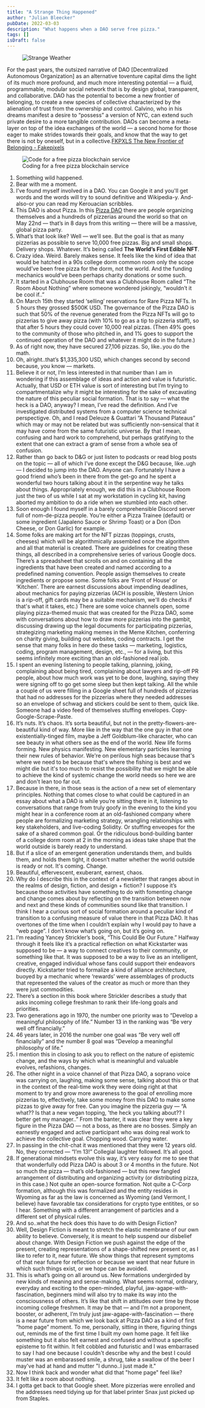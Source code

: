 ```yaml
---
title: "A Strange Thing Happened"
author: "Julian Bleecker"
pubDate: 2022-03-03
description: "What happens when a DAO serve free pizza."
tags: []
isDraft: false
---
```

<figure>
    <img src="/bd-images/a-strange-thing-happened/a-strange-thing-happened_8cda7cad-4568-44c0-918a-35718a303ffe.jpg"
         alt="Strange Weather">
</figure>

For the past years, the outsized narrative of DAO [Decentralized Autonomous Organization] as an alternative toventure capital dims the light of its much more profound, and much more interesting potential — a fluid, programmable, modular social network that is by design global, transparent, and collaborative. DAO has the potential to become a new frontier of belonging, to create a new species of collective characterized by the alienation of trust from the ownership and control. Calvino, who in his dreams manifest a desire to “possess” a version of NYC, can extend such private desire to a more tangible contribution. DAOs can become a meta-layer on top of the idea exchanges of the world — a second home for those eager to make strides towards their goals, and know that the way to get there is not by oneself, but in a collective.[FKPXLS The New Frontier of Belonging - Fakepixels](https://fakepixels.substack.com/p/fkpxls-the-new-frontier-of-belonging)</slot>

<figure>
 <img src="https://buttondown-attachments.s3.amazonaws.com/images/116071ad-d802-4b69-958a-c9c09da26bae.png" alt="Code for a free pizza blockchain service">
 <figcaption>Coding for a free pizza blockchain service</figcaption>
</figure>

1. Something wild happened.
2. Bear with me a moment.
3. I’ve found myself involved in a DAO. You can Google it and you'll get words and the words will try to sound definitive and Wikipedia-y. And-also-or you can read my Kerouacian scribbles.
4. This DAO is about Pizza. In this [Pizza DAO](https://www.rarepizzas.com/) there are people organizing themselves and a hundreds of pizzerias around the world so that on May 22nd — that’s in 8 days from this writing — there will be a massive, global pizza party.
5. What’s that look like? Well — we’ll see. But the goal is that as many pizzerias as possible to serve 10,000 free pizzas. Big and small shops. Delivery shops. Whatever. It’s being called **The World’s First Edible NFT**.
6. Crazy idea. Weird. Barely makes sense. It feels like the kind of idea that would be hatched in a 90s college dorm common room only the scope would’ve been free pizza for the dorm, not the world. And the funding mechanics would’ve been perhaps charity donations or some such. 
7. It started in a Clubhouse Room that was a Clubhouse Room called “The Room About Nothing” where someone wondered jokingly, “wouldn’t it be cool if..”
8. On March 15th they started ‘selling’ reservations for Rare Pizza NFTs. In 5 hours they grossed $500K USD. The governance of the Pizza DAO is such that 50% of the revenue generated from the Pizza NFTs will go to pizzerias to give away pizza (with 10% to go as a tip to pizzeria staff), so that after 5 hours they could cover 10,000 real pizzas. (Then 49% goes to the community of those who pitched in, and 1% goes to support the continued operation of the DAO and whatever it might do in the future.)
9. As of right now, they have secured 27,106 pizzas. So, like..you do the math.
10. Oh, alright..that’s $1,335,300 USD, which changes second by second because, you know — markets.
11. Believe it or not, I’m less interested in that number than I am in wondering if this assemblage of ideas and action and value is futuristic. Actually, that USD or ETH value is sort of interesting but I’m trying to compartmentalize why it might be interesting for the sake of excavating the nature of this peculiar social formation. That is to say — what the heck is a DAO, anyway? I mean, I’ve read the definition. And I’ve investigated distributed systems from a computer science technical perspectigve. Oh, and I read Deleuze & Guattari “A Thousand Plateaus” which may or may not be related but was sufficiently non-sensical that it may have come from the same futuristic universe. By that I mean, confusing and hard work to comprehend, but perhaps gratifying to the extent that one can extract a gram of sense from a whole sea of confusion.
12. Rather than go back to D&G or just listen to podcasts or read blog posts on the topic — all of which I’ve done except the D&G because, like..ugh — I decided to jump into the DAO. Anyone can. Fortunately I have a good friend who’s been in there from the get-go and he spent a wonderful two hours talking about it in the serpentine way he talks about things. Appropriately enough, we did this in a Clubhouse Room just the two of us while I sat at my workstation in cycling kit, having aborted my ambition to do a ride when we stumbled into each other.
13. Soon enough I found myself in a barely comprehensible Discord server full of nom-de-pizza people. You’re either a Pizza Trainee (default) or some ingredient (Japaleno Sauce or Shrimp Toast) or a Don (Don Cheese, or Don Garlic) for example.
14. Some folks are making art for the NFT pizzas (toppings, crusts, cheeses) which will be algorithmically assembled once the algorithm and all that material is created. There are guidelines for creating these things, all described in a comprehensive series of various Google docs. There’s a spreadsheet that scrolls on and on containing all the ingredients that have been created and named according to a predefined naming convention. People assign themselves to create ingredients or propose some. Some folks are ‘Front of House’ or ‘Kitchen’. There are earnest discussions about impending deadlines, about mechanics for paying pizzerias (ACH is possible, Western Union is a rip-off, gift cards may be a suitable mechanism, we'll do checks if that's what it takes, etc.) There are some voice channels open, some playing pizza-themed music that was created for the Pizza DAO, some with conversations about how to draw more pizzerias into the gambit, discussing drawing up the legal documents for participating pizzerias, strategizing marketing making memes in the Meme Kitchen, conferring on charity giving, building out websites, coding contracts. I get the sense that many folks in here do these tasks — marketing, logistics, coding, program management, design, etc., — for a living, but this seems infinitely more exciting than an old-fashioned real job.
15. I spent an evening listening to people talking, planning, joking, complaining about being tired, complaining about lawyers and rip-off PR people, about how much work was yet to be done, laughing, saying they were signing off to go get some sleep but then kept talking. All the while a couple of us were filling in a Google sheet full of hundreds of pizzerias that had no addresses for the pizzerias where they needed addresses so an envelope of schwag and stickers could be sent to them, quick like. Someone had a video feed of themselves stuffing envelopes. Copy-Google-Scrape-Paste.
16. It’s nuts. It’s chaos. It’s sorta beautiful, but not in the pretty-flowers-are-beautiful kind of way. More like in the way that the one guy in that one existentially-tinged film, maybe a Jeff Goldblum-like character, who can see beauty in what others see as the end of the world. New life forms forming. New physics manifesting. New elementary particles learning their new rules of behavior. We're on perilous high seas because that's where we need to be because that's where the fishing is best and we might die but it's too much to resist the possibility that we might be able to achieve the kind of systemic change the world needs so here we are and don't lean too far out.
17. Because in there, in those seas is the action of a new set of elementary principles. Nothing that comes close to what could be captured in an essay about what a DAO is while you’re sitting there in it, listening to conversations that range from truly goofy in the evening to the kind you might hear in a conference room at an old-fashioned company where people are formalizing marketing strategy, wrangling relationships with key stakeholders, and live-coding Solidity. Or stuffing enveopes for the sake of a shared common goal. Or the ridiculous bond-building banter of a college dorm room at 2 in the morning as ideas take shape that the world outside is barely ready to understand. 
18. But if a slice of an emergent generation understands them, and builds them, and holds them tight, it doesn’t matter whether the world outside is ready or not. It's coming. Change.
19. Beautiful, effervescent, exuberant, earnest, chaos.
20. Why do I describe this in the context of a newsletter that ranges about in the realms of design, fiction, and design + fiction? I suppose it’s because those activities have something to do with fomenting change and change comes about by reflecting on the transition between now and next and these kinds of communities sound like that transition. I think I hear a curious sort of social formation around a peculiar kind of transition to a confusing measure of value there in that Pizza DAO. It has overtones of the time when I couldn’t explain why I would pay to have a “web page”. I don’t know what’s going on, but it’s going on.
21. I’m reading Yancey Strickler’s book, “This Could Be Our Future.” Halfway through it feels like it’s a practical reflection on what Kickstarter was supposed to be — a way to connect creatives to their community, or something like that. It was supposed to be a way to live as an intelligent, creative, engaged individual whose fans could support their endeavors directly. Kickstarter tried to formalize a kind of alliance architecture, buoyed by a mechanic where ‘rewards’ were assemblages of products that represented the values of the creator as much or more than they were just commodities.
22. There’s a section in this book where Strickler describes a study that asks incoming college freshman to rank their life-long goals and priorities. 
23. Two generations ago in 1970, the number one priority was to “Develop a meaningful philosophy of life.” Number 13 in the ranking was “Be very well off financially.” 
24. 46 years later, in 2016 the number one goal was “Be very well off financially” and the number 8 goal was “Develop a meaningful philosophy of life.” 
25. I mention this in closing to ask you to reflect on the nature of epistemic change, and the ways by which what is meaningful and valuable evolves, refashions, changes.
26. The other night in a voice channel of that Pizza DAO, a soprano voice was carrying on, laughing, making some sense, talking about this or that in the context of the real-time work they were doing right at that moment to try and grow more awareness to the goal of enrolling more pizzerias to, effectively, take some money from this DAO to make some pizzas to give away for free. Can you imagine the pizzeria guy — “A what?? Is that a new vegan topping, 'the heck you talking about?? I better get my manager..”  From the banter, it was clear they were a key figure in the Pizza DAO — not a boss, as there are no bosses. Simply an earnestly engaged and active participant who was doing real work to achieve the collective goal. Chopping wood. Carrying water. 
27. In passing in the chit-chat it was mentioned that they were 12 years old. No, they corrected — “I’m 13!” Collegial laughter followed. It’s all good.
28. If generational mindsets evolve this way, it’s very easy for me to see that that wonderfully odd Pizza DAO is about 3 or 4 months in the future. Not so much the pizza — that’s old-fashioned — but this new fangled arrangement of distributing and organizing activity (or distributing pizza, in this case.) Not quite an open-source formation. Not quite a C-Corp formation, although this was formalized and the entity resides in Wyoming as far as the law is concerned as Wyoming (and Vermont, I believe) have favorable tax considerations for crypto type entitites, or so I hear. Something with a different arrangement of particles and a different set of physical rules.
29. And so..what the heck does this have to do with Design Fiction?
30. Well, Design Fiction is meant to stretch the elastic membrane of our own ability to believe. Conversely, it is meant to help suspend our disbelief about change. With Design Fiction we push against the edge of the present, creating representations of a shape-shifted new present or, as I like to refer to it, near future. We show things that represent symptoms of that near future for reflection or because we want that near future in which such things exist, or we hope can be avoided. 
31. This is what’s going on all around us. New formations undergirded by new kinds of meaning and sense-making. What seems normal, ordinary, everyday and exciting to the open-minded, playful, jaw-agape-with-fascination, beginners mind will also try to make its way into the consciousness of others. It’s like that shift in attitudes over time by those incoming college freshmen. It may be that — and I’m not a proponent, booster, or adherent, I’m truly just jaw-agape-with-fascination — there is a near future from which we look back at Pizza DAO as a kind of first “home page” moment. To me, personally, sitting in there, figuring things out, reminds me of the first time I built my own home page. It felt like something but it also felt earnest and confused and without a specific episteme to fit within. It felt cobbled and futuristic and I was embarrased to say I had one because I couldn't describe why and the best I could muster was an embarassed smile, a shrug, take a swallow of the beer I may've had at hand and mutter "I dunno..I just made it."
32. Now I think back and wonder what did that "home page" feel like? 
33. It felt like a room about nothing.
34. I gotta get back to that Google sheet. More pizzerias were enrolled and the addresses need tidying up for that label printer Snax just picked up from Staples.